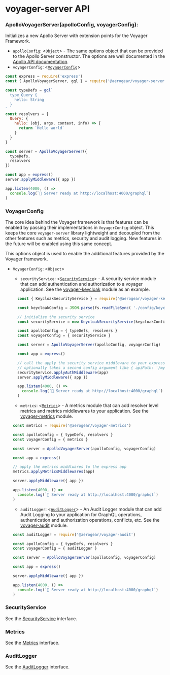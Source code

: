# voyager-server API

### ApolloVoyagerServer(apolloConfig, voyagerConfig): <ApolloServer>

Initializes a new Apollo Server with extension points for the Voyager Framework.

* `apolloConfig`: <`Object`> - The same options object that can be provided to the Apollo Server constructor. The options are well documented in the [Apollo API documentation].
* `voyagerConfig`: <[`VoyagerConfig`](#VoyagerConfig)>

```js
const express = require('express')
const { ApolloVoyagerServer, gql } = require('@aerogear/voyager-server')

const typeDefs = gql`
  type Query {
    hello: String
  }
`
const resolvers = {
  Query: {
    hello: (obj, args, context, info) => {
      return `Hello world`
    }
  }
}

const server = ApolloVoyagerServer({
  typeDefs,
  resolvers
})

const app = express()
server.applyMiddleware({ app })

app.listen(4000, () =>
  console.log(`🚀 Server ready at http://localhost:4000/graphql`)
)
```

### VoyagerConfig

The core idea behind the Voyager framework is that features can be enabled by passing their implementations in `VoyagerConfig` object. This keeps the core `voyager-server` library lightweight and decoupled from the other features such as metrics, security and audit logging. New features in the future will be enabled using this same concept.

This options object is used to enable the additional features provided by the Voyager framework. 

* `VoyagerConfig`: <`Object`>

  * `securityService`: <[`SecurityService`](#SecurityService)> - A security service module that can add authentication and authorization to a voyager application. See the [voyager-keycloak] module as an example.

  ```js
    const { KeycloakSecurityService } = require('@aerogear/voyager-keycloak')

    const keycloakConfig = JSON.parse(fs.readFileSync( './config/keycloak.json')))

    // initialize the security service
    const securityService = new KeycloakSecurityService(keycloakConfig)

    const apolloConfig = { typeDefs, resolvers }
    const voyagerConfig = { securityService }

    const server = ApolloVoyagerServer(apolloConfig, voyagerConfig)

    const app = express()

    // call the apply the security service middleware to your express app
    // optionally takes a second config argument like { apiPath: '/mygraphqlendpoint' }
    securityService.applyAuthMiddleware(app)
    server.applyMiddleware({ app })

    app.listen(4000, () =>
      console.log(`🚀 Server ready at http://localhost:4000/graphql`)
    )
  ```

  * `metrics`: <[`Metrics`](#Metrics)> - A metrics module that can add resolver level metrics and metrics middlewares to your application. See the [voyager-metrics] module.


  ```js
  const metrics = require('@aerogear/voyager-metrics')

  const apolloConfig = { typeDefs, resolvers }
  const voyagerConfig = { metrics }

  const server = ApolloVoyagerServer(apolloConfig, voyagerConfig)

  const app = express()

  // apply the metrics middlwares to the express app
  metrics.applyMetricsMiddlewares(app)

  server.applyMiddleware({ app })

  app.listen(4000, () =>
    console.log(`🚀 Server ready at http://localhost:4000/graphql`)
  )
  ```

  * `auditLogger`: <[`AuditLogger`](#AuditLogger)> - An Audit Logger module that can add Audit Logging to your application for GraphQL operations, authentication and authorization operations, conflicts, etc. See the [voyager-audit] module.

  ```js
  const auditLogger = require('@aerogear/voyager-audit')

  const apolloConfig = { typeDefs, resolvers }
  const voyagerConfig = { auditLogger }

  const server = ApolloVoyagerServer(apolloConfig, voyagerConfig)

  const app = express()

  server.applyMiddleware({ app })

  app.listen(4000, () =>
    console.log(`🚀 Server ready at http://localhost:4000/graphql`)
  )
  ```

### SecurityService

See the [SecurityService] interface.

### Metrics

See the [Metrics] interface.

### AuditLogger

See the [AuditLogger] interface.

<!-- End of Doc. Links below.--->

[voyager-keycloak]: https://github.com/aerogear/voyager-server/tree/master/packages/voyager-keycloak
[voyager-metrics]: https://github.com/aerogear/voyager-server/tree/master/packages/voyager-metrics
[voyager-audit]: https://github.com/aerogear/voyager-server/tree/master/packages/voyager-audit
[Apollo API documentation]:(https://www.apollographql.com/docs/apollo-server/api/apollo-server.html#ApolloServer-listen-options-Promise).
[SecurityService]: ../../packages/voyager-server/src/security/SecurityService.ts
[Metrics]: ../../packages/voyager-server/src/metrics/Metrics.ts
[AuditLogger]: ../../packages/voyager-server/src/audit/AuditLogger.ts


